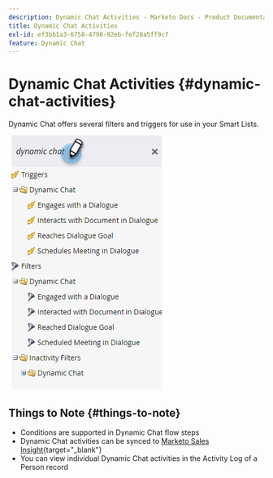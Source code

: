 ```yaml
---
description: Dynamic Chat Activities - Marketo Docs - Product Documentation
title: Dynamic Chat Activities
exl-id: ef3bb1a3-6758-4798-92eb-fef28a5ff9c7
feature: Dynamic Chat
---
```

# Dynamic Chat Activities {#dynamic-chat-activities}

Dynamic Chat offers several filters and triggers for use in your Smart Lists.

   ![](assets/dynamic-chat-activities-1.png)

## Things to Note {#things-to-note}

* Conditions are supported in Dynamic Chat flow steps
* Dynamic Chat activities can be synced to [Marketo Sales Insight](/help/marketo/product-docs/marketo-sales-insight/msi-for-salesforce/features/dynamic-chat-integration.md){target="_blank"}
* You can view individual Dynamic Chat activities in the Activity Log of a Person record
